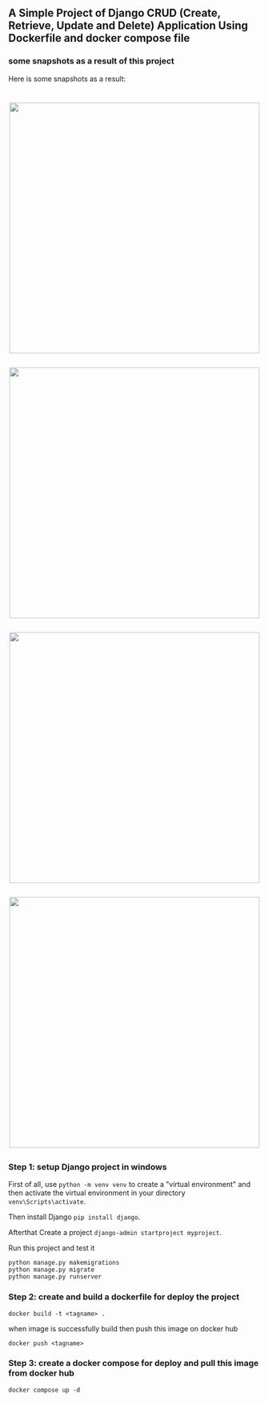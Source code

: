## A Simple Project of Django CRUD (Create, Retrieve, Update and Delete) Application Using Dockerfile and docker compose file

### some snapshots as a result of this project

Here is some snapshots as a result:
<h1 align="center">
<picture><img src = "https://github.com/Nidhi-Bharti2407/Django-CRUD-App-with-Docker-Compose/Screenshot01.png" width = 500px></picture> <br>
 
<picture><img src = "https://github.com/Nidhi-Bharti2407/Django-CRUD-App-with-Docker-Compose/Screenshot02.png" width = 500px></picture> <br>
 
<picture><img src = "https://github.com/Nidhi-Bharti2407/Django-CRUD-App-with-Docker-Compose/Screenshot03.png" width = 500px></picture> <br>
 
<picture><img src = "https://github.com/Nidhi-Bharti2407/Django-CRUD-App-with-Docker-Compose/Screenshot04.png" width = 500px></picture> <br>
 
  </h1>


### Step 1: setup Django project in windows

First of all, use `python -m venv venv` to create a "virtual environment" and then activate the virtual environment in your directory `venv\Scripts\activate`.

Then install Django `pip install django`.

Afterthat Create a project `django-admin startproject myproject`.

Run this project and test it 

```
python manage.py makemigrations
python manage.py migrate
python manage.py runserver
```

### Step 2:  create and build a dockerfile for deploy the project

`docker build -t <tagname> .`

when image is successfully build then push this image on docker hub

`docker push <tagname>`

### Step 3:  create a docker compose for deploy and pull this image from docker hub

`docker compose up -d`















